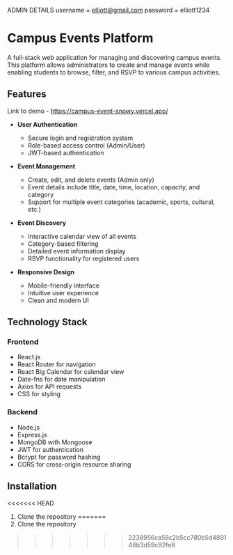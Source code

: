 ADMIN DETAILS 
username = elliott@gmail.com
password = elliott1234
# Campus Events Platform

A full-stack web application for managing and discovering campus events. This platform allows administrators to create and manage events while enabling students to browse, filter, and RSVP to various campus activities.

## Features
Link to demo - https://campus-event-snowy.vercel.app/
- **User Authentication**
  - Secure login and registration system
  - Role-based access control (Admin/User)
  - JWT-based authentication

- **Event Management**
  - Create, edit, and delete events (Admin only)
  - Event details include title, date, time, location, capacity, and category
  - Support for multiple event categories (academic, sports, cultural, etc.)

- **Event Discovery**
  - Interactive calendar view of all events
  - Category-based filtering
  - Detailed event information display
  - RSVP functionality for registered users

- **Responsive Design**
  - Mobile-friendly interface
  - Intuitive user experience
  - Clean and modern UI

## Technology Stack

### Frontend
- React.js
- React Router for navigation
- React Big Calendar for calendar view
- Date-fns for date manipulation
- Axios for API requests
- CSS for styling

### Backend
- Node.js
- Express.js
- MongoDB with Mongoose
- JWT for authentication
- Bcrypt for password hashing
- CORS for cross-origin resource sharing

## Installation

<<<<<<< HEAD
1. Clone the repository 
=======
1. Clone the repository
>>>>>>> 2238956ca58c2b5cc780b5d489148b3d59c92fe8
